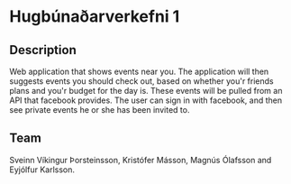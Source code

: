 # Hugbúnaðarverkefni 1

## Description
Web application that shows events near you. 
The application will then suggests events you should check out,
based on whether you'r friends plans and you'r budget for the day is. 
These events will be pulled from an API that facebook provides.
The user can sign in with facebook, and then see private events
he or she has been invited to. 

## Team
Sveinn Víkingur Þorsteinsson, Kristófer Másson, Magnús Ólafsson and Eyjólfur Karlsson. 